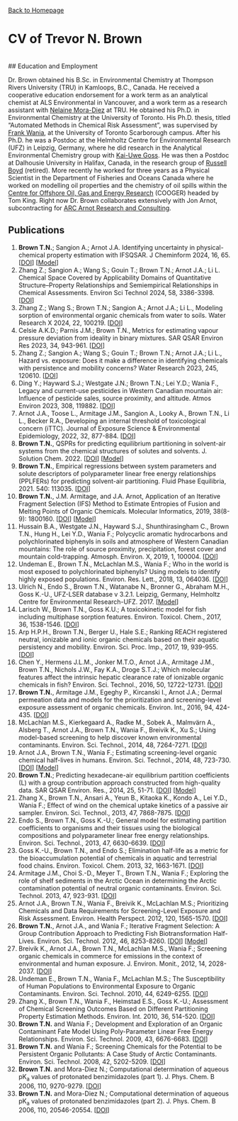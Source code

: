 [Back to Homepage](./index.md)

# CV of Trevor N. Brown
<br/>
## Education and Employment

Dr. Brown obtained his B.Sc. in Environmental Chemistry at Thompson Rivers University (TRU) in Kamloops, B.C., Canada. He received a cooperative education endorsement for a work term as an analytical chemist at ALS Environmental in Vancouver, and a work term as a research assistant with [Nelaine Mora-Diez](http://faculty.tru.ca/nmora/index.htm) at TRU. He obtained his Ph.D. in Environmental Chemistry at the University of Toronto. His Ph.D. thesis, titled “Automated Methods in Chemical Risk Assessment”, was supervised by [Frank Wania](https://www.utsc.utoronto.ca/labs/wania/), at the University of Toronto Scarborough campus. After his Ph.D. he was a Postdoc at the Helmholtz Centre for Environmental Research (UFZ) in Leipzig, Germany, where he did research in the Analytical Environmental Chemistry group with [Kai-Uwe Goss](https://www.ufz.de/index.php?en=39362). He was then a Postdoc at Dalhousie University in Halifax, Canada, in the research group of [Russell Boyd](https://www.dal.ca/faculty/science/chemistry/faculty-staff/our-faculty/emeritus-professors/russell-boyd.html) (retired). More recently he worked for three years as a Physical Scientist in the Department of Fisheries and Oceans Canada where he worked on modelling oil properties and the chemistry of oil spills within the [Centre for Offshore Oil, Gas and Energy Research](https://www.dfo-mpo.gc.ca/science/coe-cde/cooger-crpgee/index-eng.html) (COOGER) headed by Tom King. Right now Dr. Brown collaborates extensively with Jon Arnot, subcontracting for [ARC Arnot Research and Consulting](https://arnotresearch.com/).

## Publications

1. **Brown T.N.**; Sangion A.; Arnot J.A. Identifying uncertainty in physical-chemical property estimation with IFSQSAR. J Cheminform 2024, 16, 65. \[[DOI](https://doi.org/10.1186/s13321-024-00853-w)\] \[[Model](https://github.com/tnbrowncontam/ifsqsar/releases/tag/v1.1.0)\]
1. Zhang Z.; Sangion A.; Wang S.; Gouin T.; Brown T.N.; Arnot J.A.; Li L. Chemical Space Covered by Applicability Domains of Quantitative Structure–Property Relationships and Semiempirical Relationships in Chemical Assessments. Environ Sci Technol 2024, 58, 3386-3398. \[[DOI](https://doi.org/10.1021/acs.est.3c05643)\]
1. Zhang Z.; Wang S.; Brown T.N.; Sangion A.; Arnot J.A.; Li L., Modeling sorption of environmental organic chemicals from water to soils. Water Research X 2024, 22, 100219. \[[DOI](https://doi.org/10.1016/j.wroa.2024.100219)\]
1. Celsie A.K.D.; Parnis J.M.; Brown T.N., Metrics for estimating vapour pressure deviation from ideality in binary mixtures. SAR QSAR Environ Res 2023, 34, 943-961. \[[DOI](https://doi.org/10.1080/1062936X.2023.2280634)\]
1. Zhang Z.; Sangion A.; Wang S.; Gouin T.; Brown T.N.; Arnot J.A.; Li L., Hazard vs. exposure: Does it make a difference in identifying chemicals with persistence and mobility concerns? Water Research 2023, 245, 120610. \[[DOI](https://doi.org/10.1016/j.watres.2023.120610)\]
1. Ding Y.; Hayward S.J.; Westgate J.N.; Brown T.N.; Lei Y.D.; Wania F., Legacy and current-use pesticides in Western Canadian mountain air: Influence of pesticide sales, source proximity, and altitude. Atmos Environ 2023, 308, 119882. \[[DOI](https://doi.org/10.1016/j.atmosenv.2023.119882)\]
1.	Arnot J.A., Toose L., Armitage J.M., Sangion A., Looky A., Brown T.N., Li L., Becker R.A., Developing an internal threshold of toxicological concern (iTTC). Journal of Exposure Science & Environmental Epidemiology, 2022, 32, 877-884. \[[DOI](https://doi.org/10.1038/s41370-022-00494-x)\]
1.	**Brown T.N.**, QSPRs for predicting equilibrium partitioning in solvent-air systems from the chemical structures of solutes and solvents. J. Solution Chem. 2022. \[[DOI](https://doi.org/10.1007/s10953-022-01162-2)\] \[[Model](https://github.com/tnbrowncontam/ifsqsar/releases/tag/v1.0.1)\]
1.	**Brown T.N.**, Empirical regressions between system parameters and solute descriptors of polyparameter linear free energy relationships (PPLFERs) for predicting solvent-air partitioning. Fluid Phase Equilibria, 2021. 540: 113035. \[[DOI](https://doi.org/10.1016/j.fluid.2021.113035)\]
2.	**Brown T.N.**, J.M. Armitage, and J.A. Arnot, Application of an Iterative Fragment Selection (IFS) Method to Estimate Entropies of Fusion and Melting Points of Organic Chemicals. Molecular Informatics, 2019, 38(8-9): 1800160. \[[DOI](https://doi.org/10.1002/minf.201800160)\] \[[Model](https://github.com/tnbrowncontam/ifsqsar)\]
3.	Hussain B.A., Westgate J.N., Hayward S.J., Shunthirasingham C., Brown T.N., Hung H., Lei Y.D., Wania F.; Polycyclic aromatic hydrocarbons and polychlorinated biphenyls in soils and atmosphere of Western Canadian mountains: The role of source proximity, precipitation, forest cover and mountain cold-trapping. Atmosph. Environ. X, 2019, 1, 100004. \[[DOI](https://doi.org/10.1016/j.aeaoa.2018.100004)\]
4.	Undeman E., Brown T.N., McLachlan M.S., Wania F.; Who in the world is most exposed to polychlorinated biphenyls? Using models to identify highly exposed populations. Environ. Res. Lett., 2018, 13, 064036. \[[DOI](https://doi.org/10.1088/1748-9326/aac5fe)\]
5.	Ulrich N., Endo S., Brown T.N., Watanabe N., Bronner G., Abraham M.H., Goss K.-U., UFZ-LSER database v 3.2.1. Leipzig, Germany, Helmholtz Centre for Environmental Research-UFZ. 2017. \[[Model](http://www.ufz.de/lserd)\]
6.	Larisch W., Brown T.N., Goss K.U.; A toxicokinetic model for fish including multiphase sorption features. Environ. Toxicol. Chem., 2017, 36, 1538-1546. \[[DOI](https://doi.org/10.1002/etc.3677)\]
7.	Arp H.P.H., Brown T.N., Berger U., Hale S.E.; Ranking REACH registered neutral, ionizable and ionic organic chemicals based on their aquatic persistency and mobility. Environ. Sci. Proc. Imp., 2017, 19, 939-955.  \[[DOI](https://doi.org/10.1039/C7EM00158D)\]
8.	Chen Y., Hermens J.L.M., Jonker M.T.O., Arnot J.A., Armitage J.M., Brown T.N., Nichols J.W., Fay K.A., Droge S.T.J.; Which molecular features affect the intrinsic hepatic clearance rate of ionizable organic chemicals in fish? Environ. Sci. Technol., 2016, 50, 12722-12731. \[[DOI](https://doi.org/10.1021/acs.est.6b03504)\]
9.	**Brown T.N.**, Armitage J.M., Egeghy P., Kircanski I., Arnot J.A.; Dermal permeation data and models for the prioritization and screening-level exposure assessment of organic chemicals. Environ. Int., 2016, 94, 424-435. \[[DOI](https://doi.org/10.1016/j.envint.2016.05.025)\]
10.	McLachlan M.S., Kierkegaard A., Radke M., Sobek A., Malmvärn A., Alsberg T., Arnot J.A., Brown T.N., Wania F., Breivik K., Xu S.; Using model-based screening to help discover known environmental contaminants. Environ. Sci. Technol., 2014, 48, 7264-7271. \[[DOI](https://doi.org/10.1021/es5010544)\]
11.	Arnot J.A., Brown T.N., Wania F.; Estimating screening-level organic chemical half-lives in humans. Environ. Sci. Technol., 2014, 48, 723-730. \[[DOI](https://doi.org/10.1021/es4029414)\] \[[Model](https://github.com/tnbrowncontam/ifsqsar)\]
12.	**Brown T.N.**; Predicting hexadecane-air equilibrium partition coefficients (L) with a group contribution approach constructed from high-quality data. SAR QSAR Environ. Res., 2014, 25, 51-71. \[[DOI](https://doi.org/10.1080/1062936X.2013.841286)\] \[[Model](https://github.com/tnbrowncontam/ifsqsar)\]
13.	Zhang X., Brown T.N., Ansari A., Yeun B., Kitaoka K., Kondo A., Lei Y.D., Wania F.; Effect of wind on the chemical uptake kinetics of a passive air sampler. Environ. Sci. Technol., 2013, 47, 7868-7875. \[[DOI](https://doi.org/10.1021/es401486f)\]
14.	Endo S., Brown T.N., Goss K.-U.; General model for estimating partition coefficients to organisms and their tissues using the biological compositions and polyparameter linear free energy relationships. Environ. Sci. Technol., 2013, 47, 6630-6639. \[[DOI](https://doi.org/10.1021/es401772m)\]
15.	Goss K.-U., Brown T.N., and Endo S.; Elimination half-life as a metric for the bioaccumulation potential of chemicals in aquatic and terrestrial food chains. Environ. Toxicol. Chem. 2013, 32, 1663-1671. \[[DOI](https://doi.org/10.1002/etc.2229)\]
16.	Armitage J.M., Choi S.-D., Meyer T., Brown T.N., Wania F.; Exploring the role of shelf sediments in the Arctic Ocean in determining the Arctic contamination potential of neutral organic contaminants. Environ. Sci. Technol. 2013, 47, 923-931. \[[DOI](https://doi.org/10.1021/es304276g)\]
17.	Arnot J.A., Brown T.N., Wania F., Breivik K., McLachlan M.S.; Prioritizing Chemicals and Data Requirements for Screening-Level Exposure and Risk Assessment. Environ. Health Perspect. 2012, 120, 1565-1570. \[[DOI](https://doi.org/10.1289/ehp.1205355)\]
18.	**Brown T.N.**, Arnot J.A., and Wania F.; Iterative Fragment Selection: A Group Contribution Approach to Predicting Fish Biotransformation Half-Lives. Environ. Sci. Technol. 2012, 46, 8253-8260. \[[DOI](https://doi.org/10.1021/es301182a)\] \[[Model](https://github.com/tnbrowncontam/ifsqsar)\]
19.	Breivik K., Arnot J.A., Brown T.N., McLachlan M.S., Wania F.; Screening organic chemicals in commerce for emissions in the context of environmental and human exposure. J. Environ. Monit., 2012, 14, 2028-2037. \[[DOI](https://doi.org/10.1039/C2EM30259D)\]
20.	Undeman E., Brown T.N., Wania F., McLachlan M.S.; The Susceptibility of Human Populations to Environmental Exposure to Organic Contaminants. Environ. Sci. Technol. 2010, 44, 6249-6255. \[[DOI](https://doi.org/10.1021/es1009339)\]
21.	Zhang X., Brown T.N., Wania F., Heimstad E.S., Goss K.-U.; Assessment of Chemical Screening Outcomes Based on Different Partitioning Property Estimation Methods. Environ. Int. 2010, 36, 514-520. \[[DOI](https://doi.org/10.1016/j.envint.2010.03.010)\]
22.	**Brown T.N.** and Wania F.; Development and Exploration of an Organic Contaminant Fate Model Using Poly-Parameter Linear Free Energy Relationships. Environ. Sci. Technol. 2009, 43, 6676-6683. \[[DOI](https://doi.org/10.1021/es901205j)\]
23.	**Brown T.N.** and Wania F.; Screening Chemicals for the Potential to be Persistent Organic Pollutants: A Case Study of Arctic Contaminants. Environ. Sci. Technol. 2008, 42, 5202-5209. \[[DOI](https://doi.org/10.1021/es8004514)\]
24.	**Brown T.N.** and Mora-Diez N.; Computational determination of aqueous pK<sub>a</sub> values of protonated benzimidazoles (part 1). J. Phys. Chem. B 2006, 110, 9270-9279. \[[DOI](https://doi.org/10.1021/jp055084i)\]
25.	**Brown T.N.** and Mora-Diez N.; Computational determination of aqueous pK<sub>a</sub> values of protonated benzimidazoles (part 2). J. Phys. Chem. B 2006, 110, 20546-20554. \[[DOI](https://doi.org/10.1021/jp0639501)\]

<br/>
